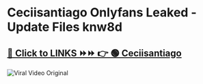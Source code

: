 
 # Ceciisantiago Onlyfans Leaked - Update Files knw8d

## <h2><a href="https://clipsfans.com/Ceciisantiago&ref=git">🔗 Click to LINKS ⏩⏩ 👉 🟢 Ceciisantiago </a></h2>

<a href="https://clipsfans.com/Ceciisantiago&ref=git" rel="nofollow" data-target="animated-image.originalLink"><img src="https://i.ibb.co.com/xMMVF88/686577567.gif" alt="Viral Video Original" style="max-width: 100%; display: inline-block;" data-target="animated-image.originalImage"></a>

